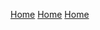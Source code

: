 [Home](https://github.com/the-expanse/SideQuest/wiki)
[Home](https://github.com/the-expanse/SideQuest/wiki)
[Home](https://github.com/the-expanse/SideQuest/wiki)